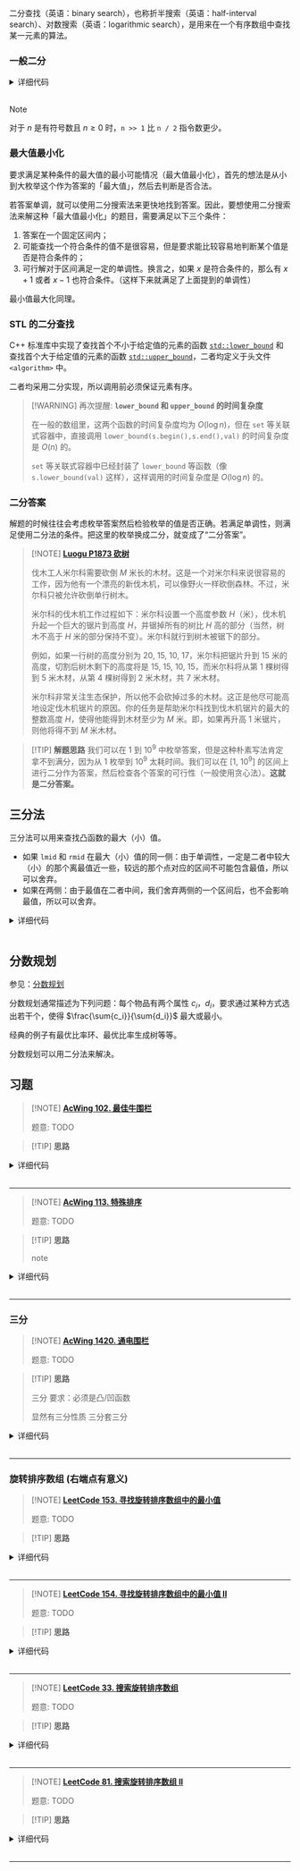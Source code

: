 二分查找（英语：binary search），也称折半搜索（英语：half-interval search）、对数搜索（英语：logarithmic search），是用来在一个有序数组中查找某一元素的算法。

### 一般二分

<details>
<summary>详细代码</summary>
<!-- tabs:start -->
###### **C++**

```cpp
int lower_bound(vector<int>& nums, int l, int r, int target) {
    while (l < r) {
        int mid = l + (r - l) / 2;
        if (nums[mid] < target)
            l = mid + 1;
        else
            r = mid;
    }
    return l;
}
int uper_bound(vector<int>& nums, int l, int r, int target) {
    while (l < r) {
        int mid = l + (r - l) / 2;
        if (nums[mid] <= target)
            l = mid + 1;
        else
            r = mid;
    }
    return l - 1;
}

// 如果需在查找不到的时候返回 -1 则需要加两行check
int lower_bound() {
    // ...
    // 最后要检查 l 越界的情况
    if (l >= nums.size() || nums[l] != target) return -1;
    return l;
}

int uper_bound() {
    // ...
    // 最后要检查 r 越界的情况 这里 l == r
    if (l <= 0 || nums[l - 1] != target) return -1;  // if(l == 0 ... )
    return l - 1;
}
```

###### **Python**

```python
def lower_bound(array, first, last, value): # 返回[first, last)内第一个不小于value的值的位置
    while first < last: # 搜索区间[first, last)不为空
        mid = first + (last - first) // 2  # 防溢出
        if array[mid] < value: first = mid + 1
        else: last = mid
    return first  # last也行，因为[first, last)为空的时候它们重合
```
<!-- tabs:end -->
</details>

<br>


> [!NOTE]
> 
> 对于 $n$ 是有符号数且 $n\ge 0$ 时，`n >> 1` 比 `n / 2` 指令数更少。

### 最大值最小化

要求满足某种条件的最大值的最小可能情况（最大值最小化），首先的想法是从小到大枚举这个作为答案的「最大值」，然后去判断是否合法。

若答案单调，就可以使用二分搜索法来更快地找到答案。因此，要想使用二分搜索法来解这种「最大值最小化」的题目，需要满足以下三个条件：

1. 答案在一个固定区间内；
2. 可能查找一个符合条件的值不是很容易，但是要求能比较容易地判断某个值是否是符合条件的；
3. 可行解对于区间满足一定的单调性。换言之，如果 $x$ 是符合条件的，那么有 $x + 1$ 或者 $x - 1$ 也符合条件。（这样下来就满足了上面提到的单调性）

最小值最大化同理。

### STL 的二分查找

C++ 标准库中实现了查找首个不小于给定值的元素的函数 [`std::lower_bound`](https://zh.cppreference.com/w/cpp/algorithm/lower_bound) 和查找首个大于给定值的元素的函数 [`std::upper_bound`](https://zh.cppreference.com/w/cpp/algorithm/upper_bound)，二者均定义于头文件 `<algorithm>` 中。

二者均采用二分实现，所以调用前必须保证元素有序。

> [!WARNING] 再次提醒: **`lower_bound` 和 `upper_bound` 的时间复杂度**
> 
> 在一般的数组里，这两个函数的时间复杂度均为 $O(\log n)$，但在 `set` 等关联式容器中，直接调用 `lower_bound(s.begin(),s.end(),val)` 的时间复杂度是 $O(n)$ 的。
> 
> `set` 等关联式容器中已经封装了 `lower_bound` 等函数（像 `s.lower_bound(val)` 这样），这样调用的时间复杂度是 $O(\log n)$ 的。

### 二分答案

解题的时候往往会考虑枚举答案然后检验枚举的值是否正确。若满足单调性，则满足使用二分法的条件。把这里的枚举换成二分，就变成了“二分答案”。

> [!NOTE] **[Luogu P1873 砍树](https://www.luogu.com.cn/problem/P1873)**
> 
> 伐木工人米尔科需要砍倒 $M$ 米长的木材。这是一个对米尔科来说很容易的工作，因为他有一个漂亮的新伐木机，可以像野火一样砍倒森林。不过，米尔科只被允许砍倒单行树木。
> 
> 米尔科的伐木机工作过程如下：米尔科设置一个高度参数 $H$（米），伐木机升起一个巨大的锯片到高度 $H$，并锯掉所有的树比 $H$ 高的部分（当然，树木不高于 $H$ 米的部分保持不变）。米尔科就行到树木被锯下的部分。
> 
> 例如，如果一行树的高度分别为 $20,~15,~10,~17$，米尔科把锯片升到 $15$ 米的高度，切割后树木剩下的高度将是 $15,~15,~10,~15$，而米尔科将从第 $1$ 棵树得到 $5$ 米木材，从第 $4$ 棵树得到 $2$ 米木材，共 $7$ 米木材。
> 
> 米尔科非常关注生态保护，所以他不会砍掉过多的木材。这正是他尽可能高地设定伐木机锯片的原因。你的任务是帮助米尔科找到伐木机锯片的最大的整数高度 $H$，使得他能得到木材至少为 $M$ 米。即，如果再升高 $1$ 米锯片，则他将得不到 $M$ 米木材。

> [!TIP] **解题思路**
> 我们可以在 $1$ 到 $10^9$ 中枚举答案，但是这种朴素写法肯定拿不到满分，因为从 $1$ 枚举到 $10^9$ 太耗时间。我们可以在 $[1,~10^9]$ 的区间上进行二分作为答案，然后检查各个答案的可行性（一般使用贪心法）。**这就是二分答案。**

## 三分法

三分法可以用来查找凸函数的最大（小）值。

- 如果 `lmid` 和 `rmid` 在最大（小）值的同一侧：由于单调性，一定是二者中较大（小）的那个离最值近一些，较远的那个点对应的区间不可能包含最值，所以可以舍弃。
- 如果在两侧：由于最值在二者中间，我们舍弃两侧的一个区间后，也不会影响最值，所以可以舍弃。

<details>
<summary>详细代码</summary>
<!-- tabs:start -->

##### **C++**

```cpp
lmid = left + (right - left >> 1);
rmid = lmid + (right - lmid >> 1);  // 对右侧区间取半
if (cal(lmid) > cal(rmid))
    right = rmid;
else
    left = lmid;
```
##### **Python**

```python
```

<!-- tabs:end -->
</details>

<br>



## 分数规划

参见：[分数规划](misc/frac-programming.md)

分数规划通常描述为下列问题：每个物品有两个属性 $c_i$，$d_i$，要求通过某种方式选出若干个，使得 $\frac{\sum{c_i}}{\sum{d_i}}$ 最大或最小。

经典的例子有最优比率环、最优比率生成树等等。

分数规划可以用二分法来解决。

## 习题

> [!NOTE] **[AcWing 102. 最佳牛围栏](https://www.acwing.com/problem/content/104/)**
> 
> 题意: TODO

> [!TIP] **思路**
> 
> 

<details>
<summary>详细代码</summary>
<!-- tabs:start -->

##### **C++**

```cpp
#include<bits/stdc++.h>
using namespace std;

const int N = 100010;

int n, f;
double a[N], s[N];

bool check(double avg) {
    // - avg 变为：求是否存在长度大于等于f的一段和大于0
    for (int i = 1; i <= n; ++ i ) s[i] = s[i - 1] + a[i] - avg;
    
    double mins = 0;
    for (int k = f; k <= n; ++ k ) {
        mins = min(mins, s[k - f]);
        if (s[k] >= mins) return true;
    }
    return false;
}

int main() {
    cin >> n >> f;
    double l = 0, r = 0;
    for (int i = 1; i <= n; ++ i ) {
        cin >> a[i];
        r = max(r, a[i]);
    }
    while (r - l > 1e-5) {
        double mid = (l + r) / 2.0;
        if (check(mid)) l = mid;
        else r = mid;
    }
    // 因为精度和二分边界问题(边界其实不明显),所以我们需要是右边界.
    // 精度往往会使得l和r有极为细微的差异(如果你写l*1000你会发现样例答案是6499),
    // 而且我们这道题目r是最高边界.
    cout << (int)(r * 1000) << endl;
    return 0;
}
```

##### **Python**

```python

```

<!-- tabs:end -->
</details>

<br>

* * *


> [!NOTE] **[AcWing 113. 特殊排序](https://www.acwing.com/problem/content/115/)**
> 
> 题意: TODO

> [!TIP] **思路**
> 
> note

<details>
<summary>详细代码</summary>
<!-- tabs:start -->

##### **C++**

```cpp
// Forward declaration of compare API.
// bool compare(int a, int b);
// return bool means whether a is less than b.

class Solution {
public:
    // 基于插入排序
    vector<int> specialSort(int N) {
        vector<int> res(1, 1);
        for (int i = 2; i <= N; ++ i ) {
            int l = 0, r = res.size() - 1;
            // 找到一个大于等于i的位置 插入
            while (l < r) {
                int mid = l + r >> 1;
                if (compare(res[mid], i)) l = mid + 1;
                else r = mid;
            }
            
            res.push_back(i);
            for (int j = res.size() - 2; j > r; -- j ) swap(res[j], res[j + 1]);
            if (compare(i, res[r])) swap(res[r], res[r + 1]);
        }
        return res;
    }
};
```

##### **Python**

```python

```

<!-- tabs:end -->
</details>

<br>

* * *

### 三分

> [!NOTE] **[AcWing 1420. 通电围栏](https://www.acwing.com/problem/content/1422/)**
> 
> 题意: TODO

> [!TIP] **思路**
> 
> 三分 要求：必须是凸/凹函数
> 
> 显然有三分性质 三分套三分

<details>
<summary>详细代码</summary>
<!-- tabs:start -->

##### **C++**

```cpp
#include <bits/stdc++.h>
using namespace std;

#define x first
#define y second

using PDD = pair<double, double>;
const int N = 160;
const double eps = 1e-6;

int n;
struct Segment {
    PDD a, b;
} seg[N];

double get_dist(PDD a, PDD b) {
    double dx = a.x - b.x;
    double dy = a.y - b.y;
    return sqrt(dx * dx + dy * dy);
}

double f(double x, double y) {
    double s = 0;
    for (int i = 0; i < n; ++ i ) {
        auto a = seg[i].a, b = seg[i].b;
        double da = get_dist({x, y}, a);
        double db = get_dist({x, y}, b);
        // 计算距离
        // Case1 到端点距离
        // Case2 x / y 坐标差 两种情况
        double d = min(da, db);
        if (x >= a.x && x <= b.x) d = fabs(y - a.y);
        else if (y >= a.y && y <= b.y) d = fabs(x - a.x);
        s += d;
    }
    return s;
}

// 三分纵坐标
double g(double x, double & y) {
    double l = 0, r = 100;
    while (r - l > eps) {
        double m1 = l + (r - l) / 3, m2 = l + (r - l) / 3 * 2;
        if (f(x, m1) >= f(x, m2)) l = m1;
        else r = m2;
    }
    y = r;
    return f(x, y);
}

int main() {
    cin >> n;
    for (int i = 0; i < n; ++ i ) {
        double x1, y1, x2, y2;
        cin >> x1 >> y1 >> x2 >> y2;
        if (x1 > x2) swap(x1, x2);
        if (y1 > y2) swap(y1, y2);
        seg[i] = {{x1, y1}, {x2, y2}};
    }
    
    // 三分横坐标
    double l = 0, r = 100, y;
    while (r - l > eps) {
        double m1 = l + (r - l) / 3, m2 = l + (r - l) / 3 * 2;
        if (g(m1, y) >= g(m2, y)) l = m1;
        else r = m2;
    }
    double d = f(r, y);
    printf("%.1lf %.1lf %.1lf\n", r, y, d);
    
    return 0;
}
```

##### **Python**

```python

```

<!-- tabs:end -->
</details>

<br>

* * *


### 旋转排序数组 (右端点有意义)

> [!NOTE] **[LeetCode 153. 寻找旋转排序数组中的最小值](https://leetcode-cn.com/problems/find-minimum-in-rotated-sorted-array/)**
> 
> 题意: TODO

> [!TIP] **思路**
> 
> 

<details>
<summary>详细代码</summary>
<!-- tabs:start -->

##### **C++**

```cpp
class Solution {
public:
    int findMin(vector<int>& nums) {
        int n = nums.size();
        int l = 0, r = n - 1;
        while (l < r) {
            int mid = l + (r - l) / 2;
            if (nums[mid] > nums[r])
                l = mid + 1;
            else if (nums[mid] < nums[r])
                r = mid;
            // else 
        }
        return nums[l];
    }
};
```

##### **Python**

```python
class Solution:
    def findMin(self, nums: List[int]) -> int:
        n = len(nums)
        l, r = 0, n - 1
        while l < r:
            m = l + (r - l) // 2 
            if nums[m] > nums[r]:
                l = m + 1 
            elif nums[m] < nums[r]:
                r = m 
            else:
                r -= 1  # 当存在重复元素时
        return nums[l]
```

<!-- tabs:end -->
</details>

<br>

* * *

> [!NOTE] **[LeetCode 154. 寻找旋转排序数组中的最小值 II](https://leetcode-cn.com/problems/find-minimum-in-rotated-sorted-array-ii/)**
> 
> 题意: TODO

> [!TIP] **思路**
> 
> 

<details>
<summary>详细代码</summary>
<!-- tabs:start -->

##### **C++**

```cpp
class Solution {
public:
    int findMin(vector<int>& nums) {
        int n = nums.size();
        int l = 0, r = n - 1;
        while (l < r) {
            int m = l + (r - l) / 2;
            if (nums[m] > nums[r])
                l = m + 1;
            else if (nums[m] < nums[r])
                r = m;
            else -- r ;
        }
        return nums[l];
    }
};
```

##### **Python**

```python
class Solution:
    def findMin(self, nums: List[int]) -> int:
        n = len(nums)
        l, r = 0, n - 1
        while l < r:
            m = l + (r - l) // 2 
            if nums[m] > nums[r]:
                l = m + 1 
            elif nums[m] < nums[r]:
                r = m 
            else:
                r -= 1  # 当存在重复元素时
        return nums[l]
```

<!-- tabs:end -->
</details>

<br>

* * *

> [!NOTE] **[LeetCode 33. 搜索旋转排序数组](https://leetcode-cn.com/problems/search-in-rotated-sorted-array/)**
> 
> 题意: TODO

> [!TIP] **思路**
> 
> 

<details>
<summary>详细代码</summary>
<!-- tabs:start -->

##### **C++**

```cpp
class Solution {
public:
    int search(vector<int>& nums, int target) {
        int n = nums.size();
        int l = 0, r = n - 1;
        while (l < r) {
            int m = l + r >> 1;
            if (nums[m] < nums[r]) {
                if (target > nums[m] && target <= nums[r])
                    l = m + 1;
                else
                    r = m;
            } else if (nums[m] > nums[r]) {
                if (target > nums[m] || target <= nums[r])
                    l = m + 1;
                else
                    r = m;
            }
            // else
        }
        return target == nums[l] ? l : -1;
    }
};
```

##### **Python**

```python

```

<!-- tabs:end -->
</details>

<br>

* * *

> [!NOTE] **[LeetCode 81. 搜索旋转排序数组 II](https://leetcode-cn.com/problems/search-in-rotated-sorted-array-ii/)**
> 
> 题意: TODO

> [!TIP] **思路**
> 
> 

<details>
<summary>详细代码</summary>
<!-- tabs:start -->

##### **C++**

```cpp
class Solution {
public:
    bool search(vector<int>& nums, int target) {
        int n = nums.size();
        // 旋转排序树组 右端点有意义
        int l = 0, r = n - 1;
        while (l < r) {
            int m = l + r >> 1;
            if (nums[m] < nums[r]) {
                if (target > nums[m] && target <= nums[r])
                    l = m + 1;
                else
                    r = m;
            } else if (nums[m] > nums[r]) {
                if (target > nums[m] || target <= nums[r])
                    l = m + 1;
                else
                    r = m;
            } else
                r -- ;
        }
        return nums[l] == target;
    }
};
```

##### **Python**

```python

```

<!-- tabs:end -->
</details>

<br>

* * *